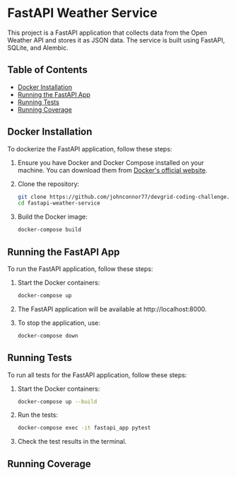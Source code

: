 # FastAPI Weather Service

This project is a FastAPI application that collects data from the Open Weather API and stores it as JSON data. The service is built using FastAPI, SQLite, and Alembic.

## Table of Contents

- [Docker Installation](#docker-installation)
- [Running the FastAPI App](#running-the-fastapi-app)
- [Running Tests](#running-tests)
- [Running Coverage](#running-coverage)


## Docker Installation

To dockerize the FastAPI application, follow these steps:

1. Ensure you have Docker and Docker Compose installed on your machine. You can download them from [Docker's official website](https://www.docker.com/get-started).

2. Clone the repository:

   ```sh
   git clone https://github.com/johnconnor77/devgrid-coding-challenge.git
   cd fastapi-weather-service

3. Build the Docker image:

   ```sh
   docker-compose build

## Running the FastAPI App
To run the FastAPI application, follow these steps:

1. Start the Docker containers:

    ```sh
    docker-compose up
   
2. The FastAPI application will be available at http://localhost:8000.

3. To stop the application, use:

    ```sh
    docker-compose down
   
## Running Tests

To run all tests for the FastAPI application, follow these steps:

1. Start the Docker containers:

    ```sh
    docker-compose up --build
   
2. Run the tests:

    ```sh
    docker-compose exec -it fastapi_app pytest
   
3. Check the test results in the terminal.


## Running Coverage 

